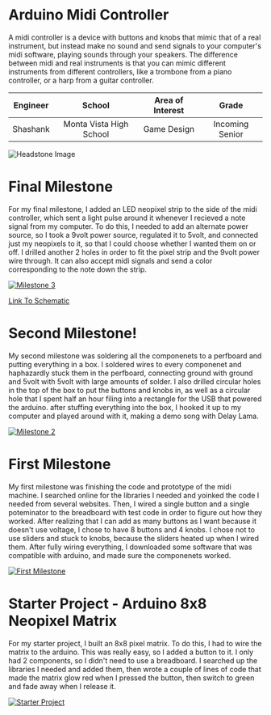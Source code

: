 ﻿# Arduino Midi Controller
A midi controller is a device with buttons and knobs that mimic that of a real instrument, but instead make no sound and send signals to your computer's midi software, playing sounds through your speakers. The difference between midi and real instruments is that you can mimic different instruments from different controllers, like a trombone from a piano controller, or a harp from a guitar controller.

| **Engineer** | **School** | **Area of Interest** | **Grade** |
|:--:|:--:|:--:|:--:|
| Shashank | Monta Vista High School | Game Design | Incoming Senior

![Headstone Image](https://lh3.googleusercontent.com/pw/AM-JKLUAkC9phMFWO-M6XI3-yLgs6uXtQueA0Dsje7uUV5icQ2FD9q339wvN3TNKMwkSLDNE_EP8jKJ7deakIn_tduXOjK-PhGXl9_4G6zPutxFA27blU9xTUcbTD5S96e-zon6CKf39v3PXXFxBO5x-ZdU=s1720-no?authuser=0)
  
# Final Milestone

For my final milestone, I added an LED neopixel strip to the side of the midi controller, which sent a light pulse around it whenever I recieved a note signal from my computer. To do this, I needed to add an alternate power source, so I took a 9volt power source, regulated it to 5volt, and connected just my neopixels to it, so that I could choose whether I wanted them on or off. I drilled another 2 holes in order to fit the pixel strip and the 9volt power wire through. It can also accept midi signals and send a color corresponding to the note down the strip.

[![Milestone 3](https://res.cloudinary.com/marcomontalbano/image/upload/v1657829481/video_to_markdown/images/youtube--I6Ldl7sl8_s-c05b58ac6eb4c4700831b2b3070cd403.jpg)](https://www.youtube.com/watch?v=I6Ldl7sl8_s "Milestone 3")

[Link To Schematic](https://user-images.githubusercontent.com/88253938/180550267-e88a3bac-b0cd-44e0-9c1e-c5c0917d4654.png)

# Second Milestone!

My second milestone was soldering all the componenets to a perfboard and putting everything in a box. I soldered wires to every componenet and haphazardly stuck them in the perfboard, connecting ground with ground and 5volt with 5volt with large amounts of solder. I also drilled circular holes in the top of the box to put the buttons and knobs in, as well as a circular hole that I spent half an hour filing into a rectangle for the USB that powered the arduino. after stuffing everything into the box, I hooked it up to my computer and played around with it, making a demo song with Delay Lama.

[![Milestone 2](https://res.cloudinary.com/marcomontalbano/image/upload/v1657829440/video_to_markdown/images/youtube--3B9JGQWBSp0-c05b58ac6eb4c4700831b2b3070cd403.jpg)](https://www.youtube.com/watch?v=3B9JGQWBSp0 "Milestone 2")
# First Milestone
  
My first milestone was finishing the code and prototype of the midi machine. I searched online for the libraries I needed and yoinked the code I needed from several websites. Then, I wired a single button and a single poteminator to the breadboard with test code in order to figure out how they worked. After realizing that I can add as many buttons as I want because it doesn't use voltage, I chose to have 8 buttons and 4 knobs. I chose not to use sliders and stuck to knobs, because the sliders heated up when I wired them. After fully wiring everything, I downloaded some software that was compatible with arduino, and made sure the componenets worked.

[![First Milestone](https://res.cloudinary.com/marcomontalbano/image/upload/v1656741203/video_to_markdown/images/youtube--uNW3vx6xUfY-c05b58ac6eb4c4700831b2b3070cd403.jpg)](https://www.youtube.com/watch?v=uNW3vx6xUfY "First Milestone")

# Starter Project - Arduino 8x8 Neopixel Matrix
  
For my starter project, I built an 8x8 pixel matrix. To do this, I had to wire the matrix to the arduino. This was really easy, so I added a button to it. I only had 2 components, so I didn't need to use a breadboard. I searched up the libraries I needed and added them, then wrote a couple of lines of code that made the matrix glow red when I pressed the button, then switch to green and fade away when I release it.

[![Starter Project](https://res.cloudinary.com/marcomontalbano/image/upload/v1656741169/video_to_markdown/images/youtube--PZVI2LNtGMw-c05b58ac6eb4c4700831b2b3070cd403.jpg)](https://www.youtube.com/watch?v=PZVI2LNtGMw "Starter Project")
